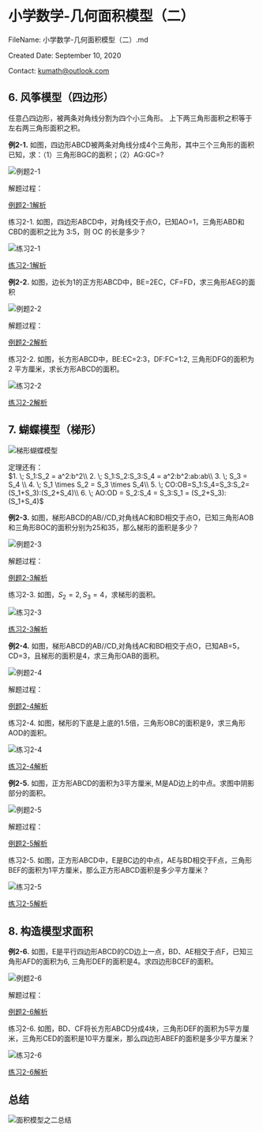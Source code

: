 # 小学数学-几何面积模型（二）

FileName:   小学数学-几何面积模型（二）.md

Created Date:      September 10, 2020  

Contact:     kumath@outlook.com

## 6. 风筝模型（四边形）

任意凸四边形，被两条对角线分割为四个小三角形。
上下两三角形面积之积等于左右两三角形面积之积。

<!-- 2-1 -->
**例2-1.** 如图，四边形ABCD被两条对角线分成4个三角形，其中三个三角形的面积已知，求：（1）三角形BGC的面积；（2）AG:GC=?

![例题2-1](img/例题2-1.png)

解题过程：

[例题2-1解析](ggb/例题2-1.ggb)

练习2-1. 如图，四边形ABCD中，对角线交于点O，已知AO=1，三角形ABD和CBD的面积之比为 3:5，则 OC 的长是多少？

![练习2-1](img/练习2-1.png)

[练习2-1解析](practice/练习2-1.ggb)

<!-- 2-2 -->
**例2-2.** 如图，边长为1的正方形ABCD中，BE=2EC，CF=FD，求三角形AEG的面积

![例题2-2](img/例题2-2.png)

解题过程：

[例题2-2解析](ggb/例题2-2.ggb)

练习2-2. 如图，长方形ABCD中，BE:EC=2:3，DF:FC=1:2, 三角形DFG的面积为 2 平方厘米，求长方形ABCD的面积。

![练习2-2](img/练习2-2.png)

[练习2-2解析](practice/练习2-2.ggb)

## 7. 蝴蝶模型（梯形）

![梯形蝴蝶模型](img/梯形蝴蝶模型.png)

定理还有：  
    $1. \; S_1:S_2 = a^2:b^2\\
    2. \; S_1:S_2:S_3:S_4 = a^2:b^2:ab:ab\\
    3. \; S_3 = S_4 \\
    4. \; S_1 \times S_2 = S_3 \times S_4\\
    5. \; CO:OB=S_1:S_4=S_3:S_2=(S_1+S_3):(S_2+S_4)\\
    6. \; AO:OD = S_2:S_4 = S_3:S_1 = (S_2+S_3):(S_1+S_4)$
   
<!-- 2-3 -->
**例2-3.** 如图，梯形ABCD的AB//CD,对角线AC和BD相交于点O，已知三角形AOB和三角形BOC的面积分别为25和35，那么梯形的面积是多少？

![例题2-3](img/例题2-3.png)

解题过程：

[例题2-3解析](ggb/例题2-3.ggb)

练习2-3. 如图，$S_2=2, S_3=4$，求梯形的面积。

![练习2-3](img/练习2-3.png)

[练习2-3解析](practice/练习2-3.ggb)

<!-- 2-4 -->
**例2-4.** 如图，梯形ABCD的AB//CD,对角线AC和BD相交于点O，已知AB=5，CD=3，且梯形的面积是4，求三角形OAB的面积。

![例题2-4](img/例题2-4.png)

解题过程：

[例题2-4解析](ggb/例题2-4.ggb)

练习2-4. 如图，梯形的下底是上底的1.5倍，三角形OBC的面积是9，求三角形AOD的面积。

![练习2-4](img/练习2-4.png)

[练习2-4解析](practice/练习2-4.ggb)

<!-- 2-5 -->
**例2-5.** 如图，正方形ABCD的面积为3平方厘米, M是AD边上的中点。求图中阴影部分的面积。

![例题2-5](img/例题2-5.png)

解题过程：

[例题2-5解析](ggb/例题2-5.ggb)

练习2-5. 如图，正方形ABCD中，E是BC边的中点，AE与BD相交于F点，三角形BEF的面积为1平方厘米，那么正方形ABCD面积是多少平方厘米？

![练习2-5](img/练习2-5.png)

[练习2-5解析](practice/练习2-5.ggb)

## 8. 构造模型求面积

<!-- 2-6 -->
**例2-6.** 如图，E是平行四边形ABCD的CD边上一点，BD、AE相交于点F，已知三角形AFD的面积为6, 三角形DEF的面积是4。求四边形BCEF的面积。

![例题2-6](img/例题2-6.png)

解题过程：

[例题2-6解析](ggb/例题2-6.ggb)

练习2-6. 如图，BD、CF将长方形ABCD分成4块，三角形DEF的面积为5平方厘米，三角形CED的面积是10平方厘米，那么四边形ABEF的面积是多少平方厘米？

![练习2-6](img/练习2-6.png)

[练习2-6解析](practice/练习2-6.ggb)

## 总结

![面积模型之二总结](img/面积模型之二总结.jpg)
